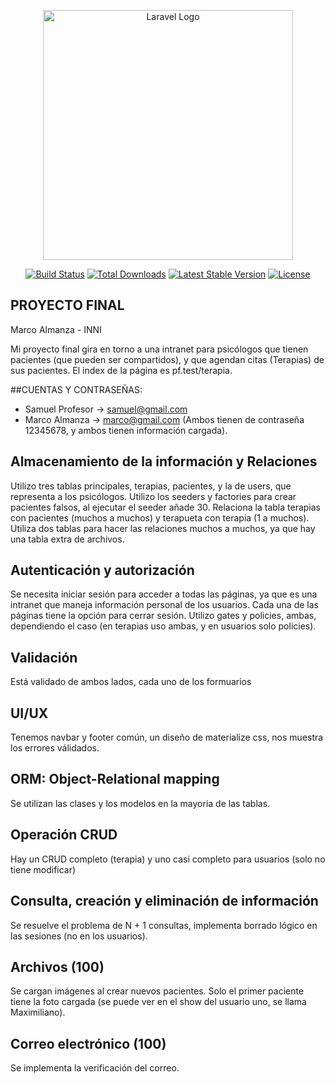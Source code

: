 <p align="center"><a href="https://laravel.com" target="_blank"><img src="https://raw.githubusercontent.com/laravel/art/master/logo-lockup/5%20SVG/2%20CMYK/1%20Full%20Color/laravel-logolockup-cmyk-red.svg" width="400" alt="Laravel Logo"></a></p>

<p align="center">
<a href="https://travis-ci.org/laravel/framework"><img src="https://travis-ci.org/laravel/framework.svg" alt="Build Status"></a>
<a href="https://packagist.org/packages/laravel/framework"><img src="https://img.shields.io/packagist/dt/laravel/framework" alt="Total Downloads"></a>
<a href="https://packagist.org/packages/laravel/framework"><img src="https://img.shields.io/packagist/v/laravel/framework" alt="Latest Stable Version"></a>
<a href="https://packagist.org/packages/laravel/framework"><img src="https://img.shields.io/packagist/l/laravel/framework" alt="License"></a>
</p>

## PROYECTO FINAL
Marco Almanza - INNI

Mi proyecto final gira en torno a una intranet para psicólogos que tienen pacientes (que pueden ser compartidos), y que agendan citas (Terapias) de sus pacientes. El index de la página es pf.test/terapia.

##CUENTAS Y CONTRASEÑAS:
 - Samuel Profesor -> samuel@gmail.com
 - Marco Almanza -> marco@gmail.com
 (Ambos tienen de contraseña 12345678, y ambos tienen información cargada).

## Almacenamiento de la información y Relaciones

Utilizo tres tablas principales, terapias, pacientes, y la de users, que representa a los psicólogos. Utilizo los seeders y factories para crear pacientes falsos, al ejecutar el seeder añade 30. Relaciona la tabla terapias con pacientes (muchos a muchos) y terapueta con terapia (1 a muchos). Utiliza dos tablas para hacer las relaciones muchos a muchos, ya que hay una tabla extra de archivos.

## Autenticación y autorización

Se necesita iniciar sesión para acceder a todas las páginas, ya que es una intranet que maneja información personal de los usuarios. Cada una de las páginas tiene la opción para cerrar sesión. Utilizo gates y policies, ambas, dependiendo el caso (en terapias uso ambas, y en usuarios solo policies).

## Validación

Está validado de ambos lados, cada uno de los formuarios

## UI/UX 

Tenemos navbar y footer común, un diseño de materialize css, nos muestra los errores válidados.

## ORM: Object-Relational mapping

Se utilizan las clases y los modelos en la mayoria de las tablas.

## Operación CRUD

Hay un CRUD completo (terapia) y uno casi completo para usuarios (solo no tiene modificar)

## Consulta, creación y eliminación de información

Se resuelve el problema de N + 1 consultas, implementa borrado lógico en las sesiones (no en los usuarios).

## Archivos (100)

Se cargan imágenes al crear nuevos pacientes. Solo el primer paciente tiene la foto cargada (se puede ver en el show del usuario uno, se llama Maximiliano).

## Correo electrónico (100)

Se implementa la verificación del correo.


